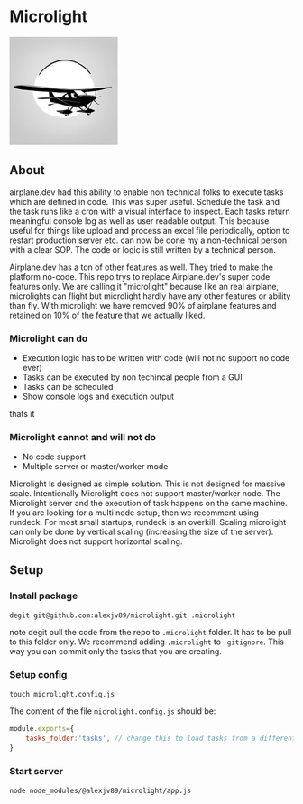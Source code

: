 # Microlight
![Logo](/assets/logo192.png)
## About
airplane.dev had this ability to enable non technical folks to execute tasks which are defined in code. This was super useful. Schedule the task and the task runs like a cron with a visual interface to inspect. Each tasks return meaningful console log as well as user readable output. This because useful for things like upload and process an excel file periodically, option to restart production server etc. can now be done my a non-technical person with a clear SOP. The code or logic is still written by a technical person. 

Airplane.dev has a ton of other features as well. They tried to make the platform no-code. This repo trys to replace Airplane.dev's super code features only. We are calling it "microlight" because like an real airplane, microlights can flight but microlight hardly have any other features or ability than fly. With microlight we have removed 90% of airplane features and retained on 10% of the feature that we actually liked. 

### Microlight can do
- Execution logic has to be written with code (will not no support no code ever)
- Tasks can be executed by non techincal people from a GUI
- Tasks can be scheduled 
- Show console logs and execution output

thats it

### Microlight cannot and will not do
- No code support
- Multiple server or master/worker mode


Microlight is designed as simple solution. This is not designed for massive scale. Intentionally Microlight does not support master/worker node. The Microlight server and the execution of task happens on the same machine. If you are looking for a multi node setup, then we recomment using rundeck. For most small startups, rundeck is an overkill. Scaling microlight can only be done by vertical scaling (increasing the size of the server). Microlight does not support horizontal scaling. 


## Setup

### Install package
```shell
degit git@github.com:alexjv89/microlight.git .microlight
```
note degit pull the code from the repo to `.microlight` folder. It has to be pull to this folder only. We recommend adding `.microlight` to `.gitignore`. This way you can commit only the tasks that you are creating.

### Setup config
```shell
touch microlight.config.js
```
The content of the file `microlight.config.js` should be: 
```js
module.exports={
	tasks_folder:'tasks', // change this to load tasks from a different folder
}
```

### Start server
```shell
node node_modules/@alexjv89/microlight/app.js
```



